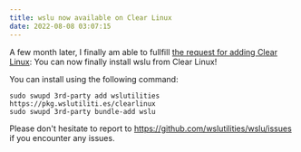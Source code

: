 ```yaml
---
title: wslu now available on Clear Linux
date: 2022-08-08 03:07:15
---
```

A few month later, I finally am able to fullfill [the request for adding Clear Linux](https://github.com/wslutilities/wslu/issues/124#issuecomment-1206740072): You can now finally install wslu from Clear Linux!

You can install using the following command:

```
sudo swupd 3rd-party add wslutilities https://pkg.wslutiliti.es/clearlinux
sudo swupd 3rd-party bundle-add wslu
```

Please don't hesitate to report to <https://github.com/wslutilities/wslu/issues> if you encounter any issues.
